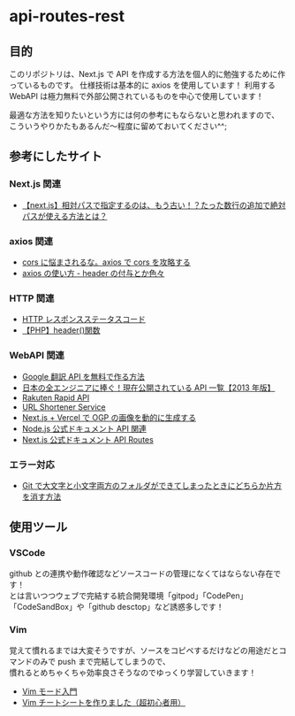 # api-routes-rest

## 目的

このリポジトリは、Next.js で API を作成する方法を個人的に勉強するために作っているものです。
仕様技術は基本的に axios を使用しています！
利用する WebAPI は極力無料で外部公開されているものを中心で使用しています！

最適な方法を知りたいという方には何の参考にもならないと思われますので、
こういうやりかたもあるんだ～程度に留めておいてください^^;

## 参考にしたサイト

### Next.js 関連

- [【next.js】相対パスで指定するのは、もう古い！？たった数行の追加で絶対パスが使える方法とは？](https://qiita.com/syu_ikeda/items/06fe4514f5d518a213b8)

### axios 関連

- [cors に悩まされるな。axios で cors を攻略する](https://qiita.com/inatatsu_csg/items/15f63be00096ec21535e)
- [axios の使い方 - header の付与とか色々](https://kawauso-lab.hatenablog.jp/entry/2020/01/18/223711)

### HTTP 関連

- [HTTP レスポンスステータスコード](https://developer.mozilla.org/ja/docs/Web/HTTP/Status)
- [【PHP】header()関数](https://deep-blog.jp/engineer/12665/)

### WebAPI 関連

- [Google 翻訳 API を無料で作る方法](https://qiita.com/satto_sann/items/be4177360a0bc3691fdf)
- [日本の全エンジニアに捧ぐ！現在公開されている API 一覧【2013 年版】](https://www.find-job.net/startup/api-2013)
- [Rakuten Rapid API](https://api.rakuten.net/)
- [URL Shortener Service](https://api.rakuten.net/BigLobster/api/url-shortener-service)
- [Next.js + Vercel で OGP の画像を動的に生成する](https://zenn.dev/tiwu_dev/articles/68d58d4ab710af)
- [Node.js 公式ドキュメント API 関連](https://nodejs.org/api/http.html)
- [Next.js 公式ドキュメント API Routes](https://nextjs.org/docs/api-routes/introduction)

### エラー対応

- [Git で大文字と小文字両方のフォルダができてしまったときにどちらか片方を消す方法](https://qiita.com/inductor/items/6d58afd9f6b741208439)

## 使用ツール

### VSCode

github との連携や動作確認などソースコードの管理になくてはならない存在です！  
とは言いつつウェブで完結する統合開発環境「gitpod」「CodePen」「CodeSandBox」や「github desctop」など誘惑多しです！

### Vim

覚えて慣れるまでは大変そうですが、ソースをコピペするだけなどの用途だとコマンドのみで push まで完結してしまうので、  
慣れるとめちゃくちゃ効率良さそうなのでゆっくり学習していきます！

- [Vim モード入門](https://qiita.com/gorilla0513/items/e8ccb15bfc87e7ed8d5b)
- [Vim チートシートを作りました（超初心者用）](https://qiita.com/hattys2/items/56d973ad4f197b751501)
